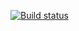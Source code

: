 [![Build status](https://ci.appveyor.com/api/projects/status/gg3vxogetwau8gkn?svg=true)](https://ci.appveyor.com/project/Nikolay-Potapov/patterns-test-mode)